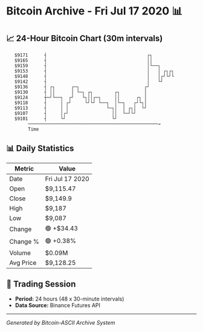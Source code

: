 # Bitcoin Archive - Fri Jul 17 2020 📊

## 📈 24-Hour Bitcoin Chart (30m intervals)

```
   $9171      ┤                                     ┌┐         
   $9165      ┤                                     ││         
   $9159      ┤                                     │└──┐      
   $9153      ┤                                     │   │ ┌┐┌┐ 
   $9148      ┤                                     │   │┌┘└┘└ 
   $9142      ┤                                     │   └┘     
   $9136      ┤ ┌┐      ┌─┐                        ┌┘          
   $9130      ┤ ││      │ └─┐ ┌┐        ┌┐         │           
   $9124      ┼─┘└──┐  ┌┘   └┐││┌─┐     ││      ┌┐ │           
   $9118      ┤     │ ┌┘     └┘└┘ └──┐  │└─┐   ┌┘└┐│           
   $9113      ┤     │ │              └─┐│  │ ┌┐│  └┘           
   $9107      ┤     │┌┘                ││  └─┘└┘               
   $9101      ┤     └┘                 └┘                      
        ────────────────────────────────────────────────→
        Time
```

## 📊 Daily Statistics

| Metric | Value |
|--------|-------|
| Date | Fri Jul 17 2020 |
| Open | $9,115.47 |
| Close | $9,149.9 |
| High | $9,187 |
| Low | $9,087 |
| Change | 🟢 +$34.43 |
| Change % | 🟢 +0.38% |
| Volume | $0.09M |
| Avg Price | $9,128.25 |

## 📅 Trading Session

- **Period:** 24 hours (48 x 30-minute intervals)
- **Data Source:** Binance Futures API

---
*Generated by Bitcoin-ASCII Archive System*
